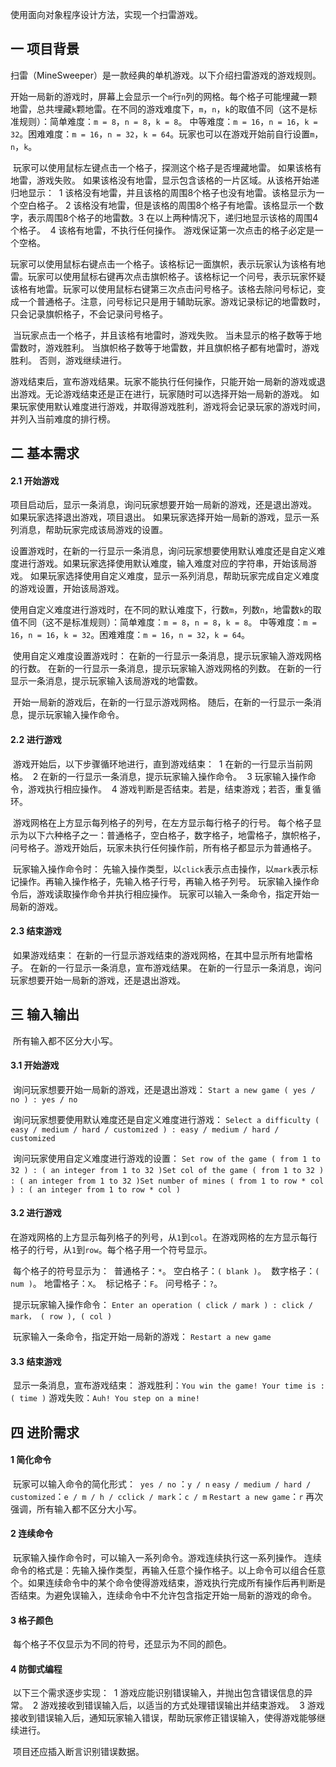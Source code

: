 使用面向对象程序设计方法，实现一个扫雷游戏。

## 一  项目背景

​	扫雷（MineSweeper）是一款经典的单机游戏。以下介绍扫雷游戏的游戏规则。

​	开始一局新的游戏时，屏幕上会显示一个`m`行`n`列的网格。每个格子可能埋藏一颗地雷，总共埋藏`k`颗地雷。
​	在不同的游戏难度下，`m`，`n`，`k`的取值不同（这不是标准规则）：
​	简单难度：`m = 8`，`n = 8`，`k = 8`。
​	中等难度：`m = 16`，`n = 16`，`k = 32`。
​	困难难度：`m = 16`，`n = 32`，`k = 64`。
​	玩家也可以在游戏开始前自行设置`m`，`n`，`k`。

​	玩家可以使用鼠标左键点击一个格子，探测这个格子是否埋藏地雷。
​	如果该格有地雷，游戏失败。
​	如果该格没有地雷，显示包含该格的一片区域。从该格开始递归地显示：
​	1  该格没有地雷，并且该格的周围8个格子也没有地雷。该格显示为一个空白格子。
​	2  该格没有地雷，但是该格的周围8个格子有地雷。该格显示一个数字，表示周围8个格子的地雷数。
​	3  在以上两种情况下，递归地显示该格的周围4个格子。
​	4  该格有地雷，不执行任何操作。
​	游戏保证第一次点击的格子必定是一个空格。

​	玩家可以使用鼠标右键点击一个格子。该格标记一面旗帜，表示玩家认为该格有地雷。
​	玩家可以使用鼠标右键再次点击旗帜格子。该格标记一个问号，表示玩家怀疑该格有地雷。
​	玩家可以使用鼠标右键第三次点击问号格子。该格去除问号标记，变成一个普通格子。
​	注意，问号标记只是用于辅助玩家。游戏记录标记的地雷数时，只会记录旗帜格子，不会记录问号格子。

​	当玩家点击一个格子，并且该格有地雷时，游戏失败。
​	当未显示的格子数等于地雷数时，游戏胜利。
​	当旗帜格子数等于地雷数，并且旗帜格子都有地雷时，游戏胜利。
​	否则，游戏继续进行。

​	游戏结束后，宣布游戏结果。玩家不能执行任何操作，只能开始一局新的游戏或退出游戏。
​	无论游戏结束还是正在进行，玩家随时可以选择开始一局新的游戏。
​	如果玩家使用默认难度进行游戏，并取得游戏胜利，游戏将会记录玩家的游戏时间，并列入当前难度的排行榜。

## 二  基本需求

#### 2.1  开始游戏

​	项目启动后，显示一条消息，询问玩家想要开始一局新的游戏，还是退出游戏。
​	如果玩家选择退出游戏，项目退出。
​	如果玩家选择开始一局新的游戏，显示一系列消息，帮助玩家完成该局游戏的设置。

​	设置游戏时，在新的一行显示一条消息，询问玩家想要使用默认难度还是自定义难度进行游戏。
​	如果玩家选择使用默认难度，输入难度对应的字符串，开始该局游戏。
​	如果玩家选择使用自定义难度，显示一系列消息，帮助玩家完成自定义难度的游戏设置，开始该局游戏。

​	使用自定义难度进行游戏时，在不同的默认难度下，行数`m`，列数`n`，地雷数`k`的取值不同（这不是标准规则）：
​	简单难度：`m = 8`，`n = 8`，`k = 8`。
​	中等难度：`m = 16`，`n = 16`，`k = 32`。
​	困难难度：`m = 16`，`n = 32`，`k = 64`。

​	使用自定义难度设置游戏时：
​	在新的一行显示一条消息，提示玩家输入游戏网格的行数。
​	在新的一行显示一条消息，提示玩家输入游戏网格的列数。
​	在新的一行显示一条消息，提示玩家输入该局游戏的地雷数。

​	开始一局新的游戏后，在新的一行显示游戏网格。
​	随后，在新的一行显示一条消息，提示玩家输入操作命令。

#### 2.2  进行游戏

​	游戏开始后，以下步骤循环地进行，直到游戏结束：
​	1  在新的一行显示当前网格。
​	2  在新的一行显示一条消息，提示玩家输入操作命令。
​	3  玩家输入操作命令，游戏执行相应操作。
​	4  游戏判断是否结束。若是，结束游戏；若否，重复循环。

​	游戏网格在上方显示每列格子的列号，在左方显示每行格子的行号。
​	每个格子显示为以下六种格子之一：普通格子，空白格子，数字格子，地雷格子，旗帜格子，问号格子。
​	游戏开始后，玩家未执行任何操作前，所有格子都显示为普通格子。

​	玩家输入操作命令时：
​	先输入操作类型，以`click`表示点击操作，以`mark`表示标记操作。
​	再输入操作格子，先输入格子行号，再输入格子列号。
​	玩家输入操作命令后，游戏读取操作命令并执行相应操作。
​	玩家可以输入一条命令，指定开始一局新的游戏。

#### 2.3  结束游戏

​	如果游戏结束：
​	在新的一行显示游戏结束的游戏网格，在其中显示所有地雷格子。
​	在新的一行显示一条消息，宣布游戏结果。
​	在新的一行显示一条消息，询问玩家想要开始一局新的游戏，还是退出游戏。

## 三  输入输出

​	所有输入都不区分大小写。

#### 3.1  开始游戏

​	询问玩家想要开始一局新的游戏，还是退出游戏：
​	`Start a new game ( yes / no ) : yes / no`

​	询问玩家想要使用默认难度还是自定义难度进行游戏：
​	`Select a difficulty ( easy / medium / hard / customized ) : easy / medium / hard / customized`

​	询问玩家使用自定义难度进行游戏的设置：
​	`Set row of the game ( from 1 to 32 ) : ( an integer from 1 to 32 )`
​	`Set col of the game ( from 1 to 32 ) : ( an integer from 1 to 32 )`
​	`Set number of mines ( from 1 to row * col ) : ( an integer from 1 to row * col )`

#### 3.2  进行游戏

​	在游戏网格的上方显示每列格子的列号，从`1`到`col`。
​	在游戏网格的左方显示每行格子的行号，从`1`到`row`。
​	每个格子用一个符号显示。

​	每个格子的符号显示为：
​	普通格子：`*`。
​	空白格子：`( blank )`。
​	数字格子：`( num )`。
​	地雷格子：`X`。
​	标记格子：`F`。
​	问号格子：`?`。

​	提示玩家输入操作命令：
​	`Enter an operation ( click / mark ) : click / mark， ( row ), ( col )`

​	玩家输入一条命令，指定开始一局新的游戏：
​	`Restart a new game`

#### 3.3  结束游戏

​	显示一条消息，宣布游戏结束：
​	游戏胜利：`You win the game! Your time is : ( time )`
​	游戏失败：`Auh! You step on a mine!`

## 四  进阶需求

#### 1  简化命令

​	玩家可以输入命令的简化形式：
​	`yes / no` ：`y / n`
​	`easy / medium / hard / customized`：`e / m / h / c`
​	`click / mark`：`c / m`
​	`Restart a new game`：`r`
​	再次强调，所有输入都不区分大小写。

#### 2  连续命令

​	玩家输入操作命令时，可以输入一系列命令。游戏连续执行这一系列操作。
​	连续命令的格式是：先输入操作类型，再输入任意个操作格子。以上命令可以组合任意个。
​	如果连续命令中的某个命令使得游戏结束，游戏执行完成所有操作后再判断是否结束。
​	为避免误输入，连续命令中不允许包含指定开始一局新的游戏的命令。

#### 3  格子颜色

​	每个格子不仅显示为不同的符号，还显示为不同的颜色。

#### 4  防御式编程

​	以下三个需求逐步实现：
​	1  游戏应能识别错误输入，并抛出包含错误信息的异常。
​	2  游戏接收到错误输入后，以适当的方式处理错误输出并结束游戏。
​	3  游戏接收到错误输入后，通知玩家输入错误，帮助玩家修正错误输入，使得游戏能够继续进行。

​	项目还应插入断言识别错误数据。